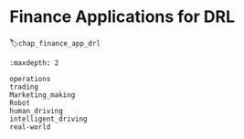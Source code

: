 
<!--
 * @version:
 * @Author:  StevenJokess（蔡舒起） https://github.com/StevenJokess
 * @Date: 2023-05-14 01:44:30
 * @LastEditors:  StevenJokess（蔡舒起） https://github.com/StevenJokess
 * @LastEditTime: 2023-09-10 20:31:12
 * @Description:
 * @Help me: make friends by a867907127@gmail.com and help me get some “foreign” things or service I need in life; 如有帮助，请赞助，失业3年了。![支付宝收款码](https://github.com/StevenJokess/d2rl/blob/master/img/%E6%94%B6.jpg)
 * @TODO::
 * @Reference:
-->
# Finance Applications for DRL
:label:`chap_finance_app_drl`

```toc
:maxdepth: 2

operations
trading
Marketing_making
Robot
human_driving
intelligent_driving
real-world
```

